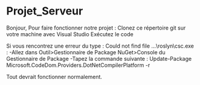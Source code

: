 # Projet_Serveur
Bonjour,
Pour faire fonctionner notre projet : 
Clonez ce répertoire git sur votre machine avec Visual Studio
Exécutez le code

Si vous rencontrez une erreur du type : Could not find file ...\roslyn\csc.exe : 
-Allez dans Outil>Gestionnaire de Package NuGet>Console du Gestionnaire de Package
-Tapez la commande suivante : Update-Package Microsoft.CodeDom.Providers.DotNetCompilerPlatform -r

Tout devrait fonctionner normalement.
